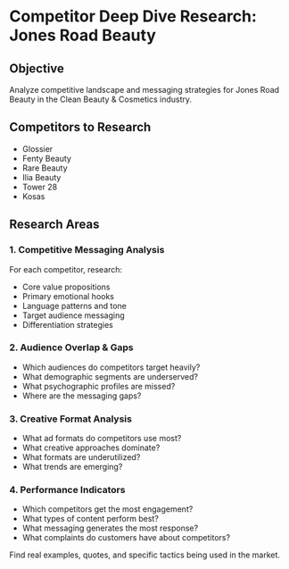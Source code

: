 # Competitor Deep Dive Research: Jones Road Beauty

## Objective
Analyze competitive landscape and messaging strategies for Jones Road Beauty in the Clean Beauty & Cosmetics industry.

## Competitors to Research
- Glossier
- Fenty Beauty
- Rare Beauty
- Ilia Beauty
- Tower 28
- Kosas

## Research Areas

### 1. Competitive Messaging Analysis
For each competitor, research:
- Core value propositions
- Primary emotional hooks
- Language patterns and tone
- Target audience messaging
- Differentiation strategies

### 2. Audience Overlap & Gaps
- Which audiences do competitors target heavily?
- What demographic segments are underserved?
- What psychographic profiles are missed?
- Where are the messaging gaps?

### 3. Creative Format Analysis
- What ad formats do competitors use most?
- What creative approaches dominate?
- What formats are underutilized?
- What trends are emerging?

### 4. Performance Indicators
- Which competitors get the most engagement?
- What types of content perform best?
- What messaging generates the most response?
- What complaints do customers have about competitors?

Find real examples, quotes, and specific tactics being used in the market.
